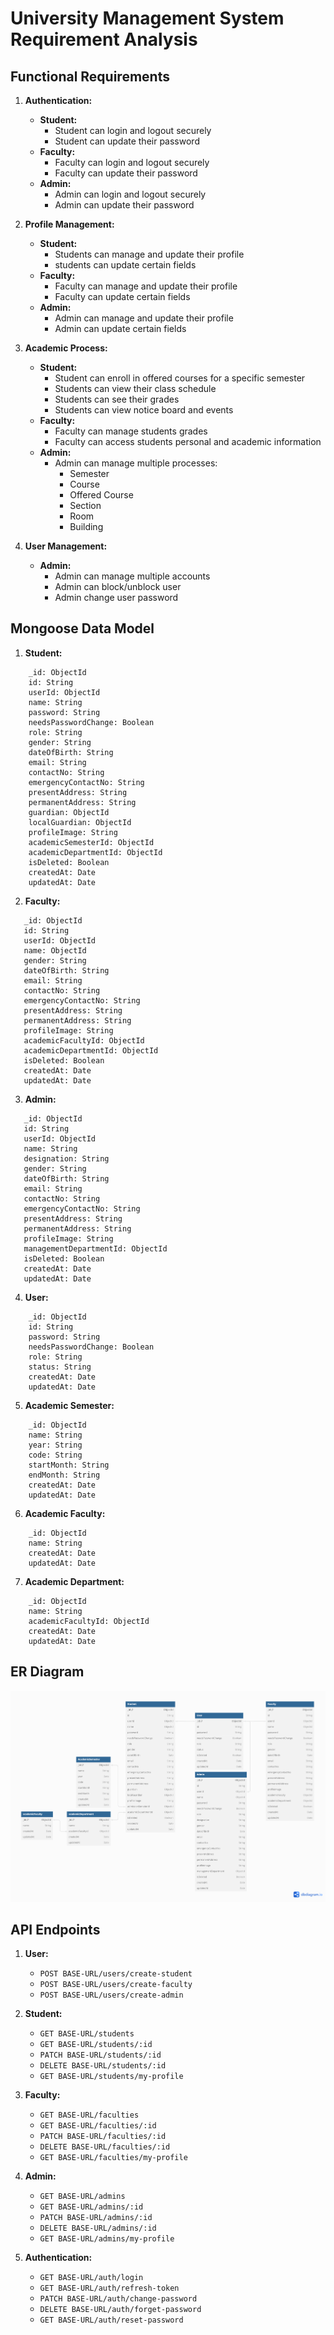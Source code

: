 # University Management System Requirement Analysis

## Functional Requirements

1. **Authentication:**

   - **Student:**
     - Student can login and logout securely
     - Student can update their password
   - **Faculty:**
     - Faculty can login and logout securely
     - Faculty can update their password
   - **Admin:**
     - Admin can login and logout securely
     - Admin can update their password

1. **Profile Management:**

   - **Student:**
     - Students can manage and update their profile
     - students can update certain fields
   - **Faculty:**
     - Faculty can manage and update their profile
     - Faculty can update certain fields
   - **Admin:**
     - Admin can manage and update their profile
     - Admin can update certain fields

1. **Academic Process:**
   - **Student:**
     - Student can enroll in offered courses for a specific semester
     - Students can view their class schedule
     - Students can see their grades
     - Students can view notice board and events
   - **Faculty:**
     - Faculty can manage students grades
     - Faculty can access students personal and academic information
   - **Admin:**
     - Admin can manage multiple processes:
       - Semester
       - Course
       - Offered Course
       - Section
       - Room
       - Building
1. **User Management:**
   - **Admin:**
     - Admin can manage multiple accounts
     - Admin can block/unblock user
     - Admin change user password

## Mongoose Data Model

1. **Student:**

```mongodb
    _id: ObjectId
    id: String
    userId: ObjectId
    name: String
    password: String
    needsPasswordChange: Boolean
    role: String
    gender: String
    dateOfBirth: String
    email: String
    contactNo: String
    emergencyContactNo: String
    presentAddress: String
    permanentAddress: String
    guardian: ObjectId
    localGuardian: ObjectId
    profileImage: String
    academicSemesterId: ObjectId
    academicDepartmentId: ObjectId
    isDeleted: Boolean
    createdAt: Date
    updatedAt: Date
```

2. **Faculty:**

```mongodb
   _id: ObjectId
   id: String
   userId: ObjectId
   name: ObjectId
   gender: String
   dateOfBirth: String
   email: String
   contactNo: String
   emergencyContactNo: String
   presentAddress: String
   permanentAddress: String
   profileImage: String
   academicFacultyId: ObjectId
   academicDepartmentId: ObjectId
   isDeleted: Boolean
   createdAt: Date
   updatedAt: Date
```

3. **Admin:**

```mongodb
   _id: ObjectId
   id: String
   userId: ObjectId
   name: String
   designation: String
   gender: String
   dateOfBirth: String
   email: String
   contactNo: String
   emergencyContactNo: String
   presentAddress: String
   permanentAddress: String
   profileImage: String
   managementDepartmentId: ObjectId
   isDeleted: Boolean
   createdAt: Date
   updatedAt: Date
```

4. **User:**

```mongodb
    _id: ObjectId
    id: String
    password: String
    needsPasswordChange: Boolean
    role: String
    status: String
    createdAt: Date
    updatedAt: Date
```

5. **Academic Semester:**

```mongodb
    _id: ObjectId
    name: String
    year: String
    code: String
    startMonth: String
    endMonth: String
    createdAt: Date
    updatedAt: Date
```

6. **Academic Faculty:**

```mongodb
    _id: ObjectId
    name: String
    createdAt: Date
    updatedAt: Date
```

7. **Academic Department:**

```mongodb
    _id: ObjectId
    name: String
    academicFacultyId: ObjectId
    createdAt: Date
    updatedAt: Date
```

## ER Diagram

![Image Description](./ERD.png)

## API Endpoints

1. **User:**

   - `POST BASE-URL/users/create-student`
   - `POST BASE-URL/users/create-faculty`
   - `POST BASE-URL/users/create-admin`

1. **Student:**
   - `GET BASE-URL/students`
   - `GET BASE-URL/students/:id`
   - `PATCH BASE-URL/students/:id`
   - `DELETE BASE-URL/students/:id`
   - `GET BASE-URL/students/my-profile`
1. **Faculty:**
   - `GET BASE-URL/faculties`
   - `GET BASE-URL/faculties/:id`
   - `PATCH BASE-URL/faculties/:id`
   - `DELETE BASE-URL/faculties/:id`
   - `GET BASE-URL/faculties/my-profile`
1. **Admin:**
   - `GET BASE-URL/admins`
   - `GET BASE-URL/admins/:id`
   - `PATCH BASE-URL/admins/:id`
   - `DELETE BASE-URL/admins/:id`
   - `GET BASE-URL/admins/my-profile`
1. **Authentication:**
   - `GET BASE-URL/auth/login`
   - `GET BASE-URL/auth/refresh-token`
   - `PATCH BASE-URL/auth/change-password`
   - `DELETE BASE-URL/auth/forget-password`
   - `GET BASE-URL/auth/reset-password`
